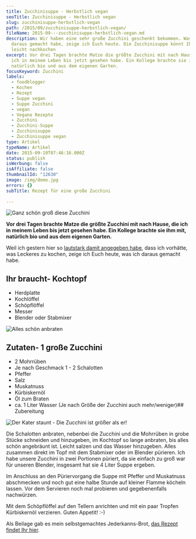 ```yaml
---
title: Zucchinisuppe - Herbstlich vegan
seoTitle: Zucchinisuppe - Herbstlich vegan
slug: zucchinisuppe-herbstlich-vegan
path: /2015/09/zucchinisuppe-herbstlich-vegan/
fileName: 2015-09---zucchinisuppe-herbstlich-vegan.md
description: Wir haben eine sehr große Zucchini geschenkt bekommen. Was ich
  daraus gemacht habe, zeige ich Euch heute. Die Zucchinisuppe könnt Ihr ganz
  leicht nachkochen
excerpt: Vor drei Tagen brachte Matze die größte Zucchini mit nach Hause, die
  ich in meinem Leben bis jetzt gesehen habe. Ein Kollege brachte sie ihm mit,
  natürlich bio und aus dem eigenen Garten.
focusKeyword: Zucchini
labels:
  - foodblogger
  - Kochen
  - Rezept
  - Suppe vegan
  - Suppe Zucchini
  - vegan
  - Vegane Rezepte
  - Zucchini
  - Zucchini-Suppe
  - Zucchinisuppe
  - Zucchinisuppe vegan
type: Artikel
typeName: Artikel
date: 2015-09-10T07:46:16.000Z
status: publish
isWerbung: false
isAffiliate: false
thumbnailId: "12630"
image: /img/demo.jpg
errors: {}
subTitle: Rezept für eine große Zucchini
  
---
```


![Ganz schön groß diese Zucchini](http://cardamonchai.com/wp-content/uploads/2015/09/IMG_0788-640x800.jpg "Ganz schön groß diese Zucchini")

**Vor drei Tagen brachte Matze die größte Zucchini mit nach Hause, die ich in
meinem Leben bis jetzt gesehen habe. Ein Kollege brachte sie ihm mit, natürlich
bio und aus dem eigenen Garten.**

Weil ich gestern hier so
[lautstark damit angegeben habe](/2015/09/ich-bleib-dabei-vegan-macht-spass/),
dass ich vorhätte, was Leckeres zu kochen, zeige ich Euch heute, was ich daraus
gemacht habe.

## Ihr braucht- Kochtopf

- Herdplatte
- Kochlöffel
- Schöpflöffel
- Messer
- Blender oder Stabmixer

![Alles schön anbraten](http://cardamonchai.com/wp-content/uploads/2015/09/null-640x640.jpg "Alles schön anbraten")

## Zutaten- 1 große Zucchini

- 2 Mohrrüben
- Je nach Geschmack 1 - 2 Schalotten
- Pfeffer
- Salz
- Muskatnuss
- Kürbiskernöl
- Öl zum Braten
- ca. 1 Liter Wasser (Je nach Größe der Zucchini auch mehr/weniger)##
  Zubereitung

![Der Kater staunt - Die Zucchini ist größer als er!](http://cardamonchai.com/wp-content/uploads/2015/09/IMG_0775-640x800.jpg "Der Kater staunt - Die Zucchini ist größer als er!")

Die Schalotten anbraten, nebenbei die Zucchini und die Mohrrüben in grobe Stücke
schneiden und hinzugeben, im Kochtopf so lange anbraten, bis alles schön
angebräunt ist. Leicht salzen und das Wasser hinzugeben. Alles zusammen direkt
im Topf mit dem Stabmixer oder im Blender pürieren. Ich habe unsere Zucchini in
zwei Portionen püriert, da sie einfach zu groß war für unseren Blender,
insgesamt hat sie 4 Liter Suppe ergeben.

Im Anschluss an den Püriervorgang die Suppe mit Pfeffer und Muskatnuss
abschmecken und noch gut eine halbe Stunde auf kleiner Flamme köcheln lassen.
Vor dem Servieren noch mal probieren und gegebenenfalls nachwürzen.

Mit dem Schöpflöffel auf den Tellern anrichten und mit ein paar Tropfen
Kürbiskernöl verzieren. Guten Appetit! :-)

Als Beilage gab es mein selbstgemachtes Jederkanns-Brot,
[das Rezept findet Ihr hier](/2015/09/jeder-kanns-brot-veganes-vollkornbrot-rezept/).

  